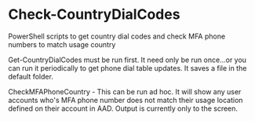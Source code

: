 # Check-CountryDialCodes
PowerShell scripts to get country dial codes and check MFA phone numbers to match usage country

Get-CountryDialCodes must be run first.  It need only be run once...or you can run it periodically to get phone dial table updates. It saves a file in the default folder.

CheckMFAPhoneCountry - This can be run ad hoc.  It will show any user accounts who's MFA phone number does not match their usage location defined on their account in AAD.  Output is currently only to the screen.
